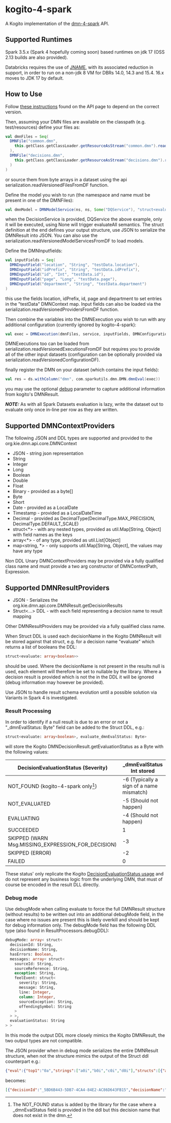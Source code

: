 # kogito-4-spark

A Kogito implementation of the [dmn-4-spark](https://github.com/sparkutils/dmn-4-spark) API.

## Supported Runtimes

Spark 3.5.x (Spark 4 hopefully coming soon) based runtimes on jdk 17 (OSS 2.13 builds are also provided).

Databricks requires the use of [JNAME](https://docs.databricks.com/aws/en/dev-tools/sdk-java#create-a-cluster-that-uses-jdk-17), with its associated reduction in support, in order to run on a non-jdk 8 VM for DBRs 14.0, 14.3 and 15.4.  16.x moves to JDK 17 by default.

## How to Use

Follow [these instructions](https://github.com/sparkutils/dmn-4-spark?tab=readme-ov-file#how-to-use) found on the API page to depend on the correct version.

Then, assuming your DMN files are available on the classpath (e.g. test/resources) define your files as:

```scala
val dmnFiles = Seq(
  DMNFile("common.dmn",
    this.getClass.getClassLoader.getResourceAsStream("common.dmn").readAllBytes()
  ),
  DMNFile("decisions.dmn",
    this.getClass.getClassLoader.getResourceAsStream("decisions.dmn").readAllBytes()
  )
)
```

or source them from byte arrays in a dataset using the api serialization.readVersionedFilesFromDF function.

Define the model you wish to run (the namespace and name must be present in one of the DMNFiles):

```scala
val dmnModel = DMNModelService(ns, ns, Some("DQService"), "struct<evaluate: array<boolean>>")
```

when the DecisionService is provided, DQService the above example, only it will be executed, using None will trigger evaluateAll semantics.  The struct definition at the end defines your output structure, use JSON to serialize the DMNResult into JSON.  You can also use the serialization.readVersionedModelServicesFromDF to load models. 

Define the DMNInputfields:

```scala
val inputFields = Seq(
  DMNInputField("location", "String", "testData.location"),
  DMNInputField("idPrefix", "String", "testData.idPrefix"),
  DMNInputField("id", "Int", "testData.id"),
  DMNInputField("page", "Long", "testData.page"),
  DMNInputField("department", "String", "testData.department")
)
```

this use the fields location, idPrefix, id, page and department to set entries in the "testData" DMNContext map.  Input fields can also be loaded via the serialization.readVersionedProvidersFromDF function.

Then combine the variables into the DMNExecution you wish to run with any additional configuration (currently ignored by kogito-4-spark):

```scala
val exec = DMNExecution(dmnFiles, service, inputFields, DMNConfiguration.empty /* default value */)
```

DMNExecutions too can be loaded from serialization.readVersionedExecutionsFromDF but requires you to provide all of the other input datasets (configuration can be optionally provided via serialization.readVersionedConfigurationDF).

finally register the DMN on your dataset (which contains the input fields):

```scala
val res = ds.withColumn("dmn", com.sparkutils.dmn.DMN.dmnEval(exec))
```

you may use the optional [debug](#debug-mode) parameter to capture additional information from kogito's DMNResult.

***NOTE:*** As with all Spark Datasets evaluation is lazy, write the dataset out to evaluate only once in-line per row as they are written. 

## Supported DMNContextProviders

The following JSON and DDL types are supported and provided to the org.kie.dmn.api.core.DMNContext 

* JSON - string json representation
* String
* Integer
* Long
* Boolean
* Double
* Float
* Binary - provided as a byte[]
* Byte
* Short
* Date - provided as a LocalDate
* Timestamp - provided as a LocalDateTime
* Decimal - provided as DecimalType(DecimalType.MAX_PRECISION, DecimalType.DEFAULT_SCALE)
* struct<*> - with any nested types, provided as util.Map[String, Object] with field names as the keys
* array<*> - of any type, provided as util.List[Object]
* map<string, *> - only supports util.Map[String, Object], the values may have any type

Non DDL Unary DMNContextProviders may be provided via a fully qualified class name and must provide a two arg constructor of DMNContextPath, Expression. 
 
## Supported DMNResultProviders

* JSON - Serializes the org.kie.dmn.api.core.DMNResult.getDecisionResults
* Struct<...> DDL - with each field representing a decision name to result mapping

Other DMNResultProviders may be provided via a fully qualified class name. 
 
When Struct DDL is used each decisionName in the Kogito DMNResult will be stored against that struct, e.g. for a decision name "evaluate" which returns a list of booleans the DDL:

```sql
struct<evaluate: array<boolean>>
```

should be used.  Where the decisionName is not present in the results null is used, each element will therefore be set to nullable by the library.  Where a decision result is provided which is not the in the DDL it will be ignored (debug information may however be provided).

Use JSON to handle result schema evolution until a possible solution via Variants in Spark 4 is investigated. 

### Result Processing

In order to identify if a null result is due to an error or not a "_dmnEvalStatus: Byte" field can be added to the Struct DDL, e.g.:

```sql
struct<evaluate: array<boolean>, evaluate_dmnEvalStatus: Byte>
```

will store the Kogito DMNDecisionResult.getEvaluationStatus as a Byte with the following values:

| DecisionEvaluationStatus (Severity)              | _dmnEvalStatus Int stored                |
|--------------------------------------------------|------------------------------------------|
| NOT_FOUND (kogito-4-spark only[^1])                  | -6 (Typically a sign of a name mismatch) |
| NOT_EVALUATED                                    | -5 (Should not happen)                   |
| EVALUATING                                       | -4 (Should not happen)                   |
| SUCCEEDED                                        | 1                                        |
| SKIPPED (WARN Msg.MISSING_EXPRESSION_FOR_DECISION) | -3                                       |
| SKIPPED (ERROR)                                  | -2                                       |
| FAILED                                           | 0                                        |

These status' only replicate the Kogito [DecisionEvaluationStatus usage](https://github.com/kiegroup/drools/blob/7373d109e9020535f5f1c727852946405ea21912/kie-dmn/kie-dmn-core/src/main/java/org/kie/dmn/core/impl/DMNRuntimeImpl.java#L669) and do not represent any business logic from the underlying DMN, that must of course be encoded in the result DLL directly. 

[^1]: The NOT_FOUND status is added by the library for the case where a _dmnEvalStatus field is provided in the ddl but this decision name that does not exist in the dmn.

### Debug mode

Use debugMode when calling evaluate to force the full DMNResult structure (without results) to be written out into an additional debugMode field, in the case where no issues are present this is likely overkill and should be kept for debug information only.  The debugMode field has the following DDL type (also found in ResultProcessors.debugDDL):

```sql
debugMode: array< struct< 
  decisionId: String,
  decisionName: String,
  hasErrors: Boolean,
  messages: array< struct<
    sourceId: String,
    sourceReference: String,
    exception: String,
    feelEvent: struct<
      severity: String,
      message: String,
      line: Integer,
      column: Integer,
      sourceException: String,
      offendingSymbol: String
    >
  > >,
  evaluationStatus: String
> >  
```

In this mode the output DDL more closely mimics the Kogito DMNResult, the two output types are not compatible. 

The JSON provider when in debug mode serializes the entire DMNResult structure, when not the structure mimics the output of the Struct ddl counterpart e.g.:

```json
{"eval":{"top1":"0a","strings":["a0i","b0i","c0i","d0i"],"structs":[{"a":"0","b":2061584302.16,"d":{"a":true,"b":true},"c":{"a1":"b1"}}]}}
```

becomes:

```json
[{"decisionId":"_5BD6B443-5DB7-4CA4-84E2-AC86D643FB15","decisionName":"eval","result":{"top1":"0a","strings":["a0i","b0i","c0i","d0i"],"structs":[{"a":"0","b":2061584302.16,"d":{"a":true,"b":true},"c":{"a1":"b1"}}]},"messages":[],"evaluationStatus":"SUCCEEDED"}]
```